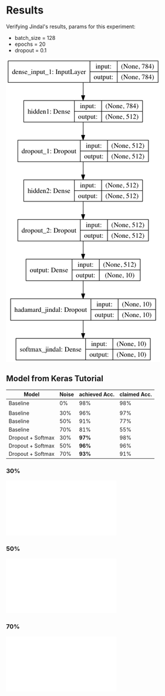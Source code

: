 # Results

Verifying Jindal's results, params for this experiment:

- batch_size = 128
- epochs = 20
- dropout = 0.1

![img](ner/model.png)

## Model from Keras Tutorial

| Model | Noise | achieved Acc. | claimed Acc. |
| ------ | ------ | ------ | ------ |
| Baseline | 0% | 98% | 98% |
||||
| Baseline | 30% | 96% | 97% |
| Baseline | 50% | 91% | 77% |
| Baseline | 70% | 81% | 55% |
| Dropout + Softmax | 30% | **97%** | 98% |
| Dropout + Softmax | 50% | **96%** | 96% |
| Dropout + Softmax | 70% | **93%** | 91% |

### 30%
![30](ner/noise_dist_n30.0.pdf)

### 50%
![50](ner/noise_dist_n50.0.pdf)

### 70%
![70](ner/noise_dist_n70.0.pdf)

